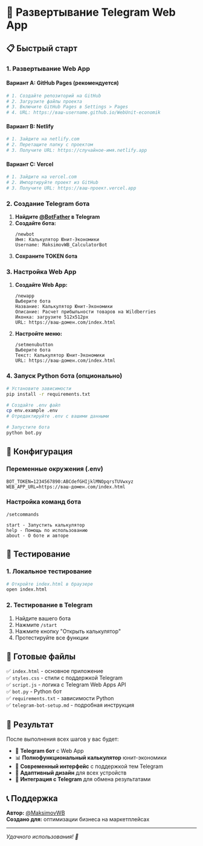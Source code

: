 # 🚀 Развертывание Telegram Web App

## 📋 Быстрый старт

### 1. Развертывание Web App

#### Вариант A: GitHub Pages (рекомендуется)
```bash
# 1. Создайте репозиторий на GitHub
# 2. Загрузите файлы проекта
# 3. Включите GitHub Pages в Settings > Pages
# 4. URL: https://ваш-username.github.io/WebUnit-economik
```

#### Вариант B: Netlify
```bash
# 1. Зайдите на netlify.com
# 2. Перетащите папку с проектом
# 3. Получите URL: https://случайное-имя.netlify.app
```

#### Вариант C: Vercel
```bash
# 1. Зайдите на vercel.com
# 2. Импортируйте проект из GitHub
# 3. Получите URL: https://ваш-проект.vercel.app
```

### 2. Создание Telegram бота

1. **Найдите [@BotFather](https://t.me/BotFather) в Telegram**
2. **Создайте бота:**
   ```
   /newbot
   Имя: Калькулятор Юнит-Экономики
   Username: MaksimovWB_CalculatorBot
   ```
3. **Сохраните TOKEN бота**

### 3. Настройка Web App

1. **Создайте Web App:**
   ```
   /newapp
   Выберите бота
   Название: Калькулятор Юнит-Экономики
   Описание: Расчет прибыльности товаров на Wildberries
   Иконка: загрузите 512x512px
   URL: https://ваш-домен.com/index.html
   ```

2. **Настройте меню:**
   ```
   /setmenubutton
   Выберите бота
   Текст: Калькулятор Юнит-Экономики
   URL: https://ваш-домен.com/index.html
   ```

### 4. Запуск Python бота (опционально)

```bash
# Установите зависимости
pip install -r requirements.txt

# Создайте .env файл
cp env.example .env
# Отредактируйте .env с вашими данными

# Запустите бота
python bot.py
```

## 🔧 Конфигурация

### Переменные окружения (.env)
```env
BOT_TOKEN=1234567890:ABCdefGHIjklMNOpqrsTUVwxyz
WEB_APP_URL=https://ваш-домен.com/index.html
```

### Настройка команд бота
```
/setcommands
```

```
start - Запустить калькулятор
help - Помощь по использованию
about - О боте и авторе
```

## 📱 Тестирование

### 1. Локальное тестирование
```bash
# Откройте index.html в браузере
open index.html
```

### 2. Тестирование в Telegram
1. Найдите вашего бота
2. Нажмите `/start`
3. Нажмите кнопку "Открыть калькулятор"
4. Протестируйте все функции

## 🎯 Готовые файлы

✅ `index.html` - основное приложение  
✅ `styles.css` - стили с поддержкой Telegram  
✅ `script.js` - логика с Telegram Web Apps API  
✅ `bot.py` - Python бот  
✅ `requirements.txt` - зависимости Python  
✅ `telegram-bot-setup.md` - подробная инструкция  

## 🚀 Результат

После выполнения всех шагов у вас будет:

- 🤖 **Telegram бот** с Web App
- 📊 **Полнофункциональный калькулятор** юнит-экономики
- 🎨 **Современный интерфейс** с поддержкой тем Telegram
- 📱 **Адаптивный дизайн** для всех устройств
- 🔗 **Интеграция с Telegram** для обмена результатами

## 📞 Поддержка

**Автор:** [@MaksimovWB](https://t.me/MaksimovWB)  
**Создано для:** оптимизации бизнеса на маркетплейсах

---

*Удачного использования! 🚀*
